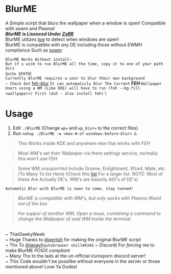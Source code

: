 # BlurME
A Simple scirpt that blurs the wallpaper when a window is open! Compatible with sowm and Plasma!
\
***BlurME is Lisenced Under [ZsRR](https://github.com/ssfgames13/ZsRR-License)***
\
BlurME utilizes [lsw](https://tools.suckless.org/x/lsw/) to detect when windows are open!
\
BlurME is compatible with any DE including those without *EWMH compliance* Such as [sowm](https://github.com/dylanaraps/sowm)

`BlurME Works Without install~`\
`But if u wish to run BlurME all the time, copy it to one of your path dirs` 
\
(```echo $PATH```)
\
`Currently BlurME requires a user to blur their own background`
\
`~ Check Out` [feh-blur](https://github.com/rstacruz/feh-blur-wallpaper/blob/master/feh-blur)
`It can automaticly Blur The Current` ***FEH*** `Wallpaper` 
\
`Users using a WM (Like KDE) will have to run (feh --bg-fill <wallpaper>) First (duh - also install feh)`
\
# Usage
1. Edit `./BlurME` (Change `wp=` and `wp_blur=` to the correct files)
2. Run `nohup ./BlurME -w <max-#-of-windows-before-blur> &` 
> This Works inside KDE and anywhere else that works with *FEH*

> Most WM's set their Wallpaper via there settings service, normally this won't use *FEH*

> Some WM *unsuporrted* include Gnome, Enlightment, Xfce4, Mate, etc. (To Many To list Here) (Check this [list](https://wiki.archlinux.org/index.php/window_manager#Dynamic_window_managers) For a larger list. NOTE: Most of these Are Actually DE's. WM's are basiclly AIO's of DE's)

`Automatic Blur with BlurME is soon to come, stay tunned!`

> *BlurME is compatible with WM's, but only works with Plasma (Kwin) out of the box* 

> *For suppor of another WM, Open a issue, containing a command to change the Wallpaper of said WM Inside the terminal*

\
~ ThatGeekyWeeb
\
~ Huge Thanks to [@periish](https://github.com/periish/) for making the original BlurME script
\
~ Thx To [@ianayl](https://github.com/ianayl)(`qutebrowser shill#4345` ~ Discord) For *forcing* me to make BlurME *POSIX compliant*
\
~ Many Thx to the lads at the un-official r/unixporn discord server!
\
~ This Code wouldn't be posslibe without everyone in the server or those mentioned above! Love Ya Dudes!

